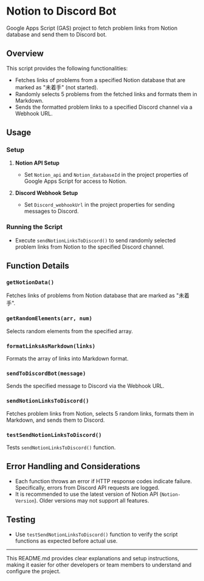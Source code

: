 # Notion to Discord Bot

Google Apps Script (GAS) project to fetch problem links from Notion database and send them to Discord bot.

## Overview

This script provides the following functionalities:

- Fetches links of problems from a specified Notion database that are marked as "未着手" (not started).
- Randomly selects 5 problems from the fetched links and formats them in Markdown.
- Sends the formatted problem links to a specified Discord channel via a Webhook URL.

## Usage

### Setup

1. **Notion API Setup**
   - Set `Notion_api` and `Notion_databaseId` in the project properties of Google Apps Script for access to Notion.

2. **Discord Webhook Setup**
   - Set `Discord_webhookUrl` in the project properties for sending messages to Discord.

### Running the Script

- Execute `sendNotionLinksToDiscord()` to send randomly selected problem links from Notion to the specified Discord channel.

## Function Details

### `getNotionData()`

Fetches links of problems from Notion database that are marked as "未着手".

### `getRandomElements(arr, num)`

Selects random elements from the specified array.

### `formatLinksAsMarkdown(links)`

Formats the array of links into Markdown format.

### `sendToDiscordBot(message)`

Sends the specified message to Discord via the Webhook URL.

### `sendNotionLinksToDiscord()`

Fetches problem links from Notion, selects 5 random links, formats them in Markdown, and sends them to Discord.

### `testSendNotionLinksToDiscord()`

Tests `sendNotionLinksToDiscord()` function.

## Error Handling and Considerations

- Each function throws an error if HTTP response codes indicate failure. Specifically, errors from Discord API requests are logged.
- It is recommended to use the latest version of Notion API (`Notion-Version`). Older versions may not support all features.

## Testing

- Use `testSendNotionLinksToDiscord()` function to verify the script functions as expected before actual use.

---

This README.md provides clear explanations and setup instructions, making it easier for other developers or team members to understand and configure the project.
